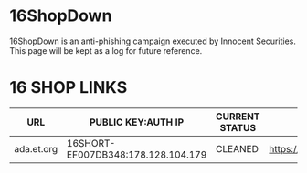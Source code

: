 # 16ShopDown

16ShopDown is an anti-phishing campaign executed by Innocent Securities. This page will be kept as a log for future reference.

# 16 SHOP LINKS

|    URL         |    PUBLIC KEY:AUTH IP              |        CURRENT STATUS       | LINK
|----------------|------------------------------------|-----------------------------|-----------------------------------------------|
|ada.et.org      |16SHORT-EF007DB348:178.128.104.179  |CLEANED                      | https://ada.org.et/mh/cgi/pwnedbyinnocence.txt


